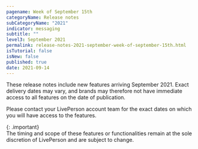 ```yaml
---
pagename: Week of September 15th
categoryName: Release notes
subCategoryName: "2021"
indicator: messaging
subtitle: ""
level3: September 2021
permalink: release-notes-2021-september-week-of-september-15th.html
isTutorial: false
isNew: false
published: true
date: 2021-09-14
---
```


These release notes include new features arriving September 2021. Exact delivery dates may vary, and brands may therefore not have immediate access to all features on the date of publication.

Please contact your LivePerson account team for the exact dates on which you will have access to the features.

{: .important}  
The timing and scope of these features or functionalities remain at the sole discretion of LivePerson and are subject to change.
